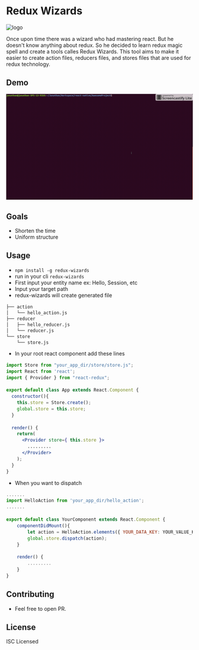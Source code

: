 # Redux Wizards

![logo](https://drive.google.com/open?id=1JWU2dLrt2cxS38rgYAZs2oSE1g_AZL9Y)

Once upon time there was a wizard who had mastering react. But he doesn't know anything about redux. So he decided to learn redux magic spell and create a tools calles Redux Wizards.
This tool aims to make it easier to create action files, reducers files, and stores files that are used for redux technology.

## Demo
![demo](demo.gif)

## Goals
* Shorten the time
* Uniform structure

## Usage
* `npm install -g redux-wizards`
* run in your cli `redux-wizards`
* First input your entity name ex: Hello, Session, etc
* Input your target path
* redux-wizards will create generated file

```
├── action
│   └── hello_action.js
├── reducer
│   ├── hello_reducer.js
│   └── reducer.js
└── store
    └── store.js
```

* In your root react component add these lines

```jsx
import Store from "your_app_dir/store/store.js";
import React from 'react';
import { Provider } from "react-redux";

export default class App extends React.Component {
  constructor(){
    this.store = Store.create();
    global.store = this.store;
  }

  render() {
    return(
      <Provider store={ this.store }>
        .........
      </Provider>
    );
  }
}
```

* When you want to dispatch
```jsx
.......
import HelloAction from 'your_app_dir/hello_action';
.......

export default class YourComponent extends React.Component {
    componentDidMount(){
        let action = HelloAction.elements({ YOUR_DATA_KEY: YOUR_VALUE_KEY });
        global.store.dispatch(action);
    }

    render() {
        .........
    }
}
```

## Contributing

* Feel free to open PR.

## License
ISC Licensed